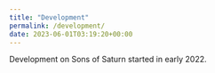 ```yaml
---
title: "Development"
permalink: /development/
date: 2023-06-01T03:19:20+00:00
---
```


Development on Sons of Saturn started in early 2022.  